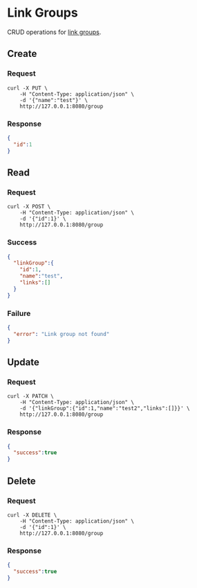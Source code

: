 # Link Groups

CRUD operations for [link groups](../../data/classes/group/README.md).

## Create

### Request

```cURL
curl -X PUT \
    -H "Content-Type: application/json" \
    -d '{"name":"test"}' \
    http://127.0.0.1:8080/group
```

### Response

```JSON
{
  "id":1
}
```

## Read

### Request

```cURL
curl -X POST \
    -H "Content-Type: application/json" \
    -d '{"id":1}' \
    http://127.0.0.1:8080/group
```

### Success

```JSON
{
  "linkGroup":{
    "id":1,
    "name":"test",
    "links":[]
  }
}
```

### Failure

```JSON
{
  "error": "Link group not found"
}
```

## Update

### Request

```cURL
curl -X PATCH \
    -H "Content-Type: application/json" \
    -d '{"linkGroup":{"id":1,"name":"test2","links":[]}}' \
    http://127.0.0.1:8080/group
```

### Response

```JSON
{
  "success":true
}
```

## Delete

### Request

```cURL
curl -X DELETE \
    -H "Content-Type: application/json" \
    -d '{"id":1}' \
    http://127.0.0.1:8080/group
```

### Response

```JSON
{
  "success":true
}
```
